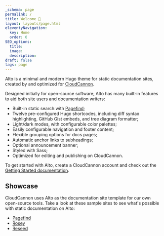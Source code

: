 ```yaml
---
_schema: page
permalink: /
title: Welcome 👋
layout: layouts/page.html
eleventyNavigation:
  key: Home
  order: 0
SEO_options:
  title:
  image:
  description:
draft: false
tags: page
---
```

Alto is a minimal and modern Hugo theme for static documentation sites, created by and optimized for <a target="_blank" rel="noopener" href="https://cloudcannon.com">CloudCannon</a>.

Designed initially for open-source software, Alto has many built-in features to aid both site users and documentation writers:

* Built-in static search with <a target="_blank" rel="noopener" href="https://pagefind.app">Pagefind</a>;
* Twelve pre-configured Hugo shortcodes, including diff syntax highlighting, GitHub Gist embeds, and tree diagram formatter;
* Light/dark modes, with configurable color palettes;
* Easily configurable navigation and footer content;
* Flexible grouping options for docs pages;
* Automatic anchor links to subheadings;
* Optional announcement banner;
* Styled with Sass;
* Optimized for editing and publishing on CloudCannon.

To get started with Alto, create a CloudCannon account and check out the [Getting Started documentation](/docs/).

<!--more-->

## Showcase

CloudCannon uses Alto as the documentation site template for our own open-source tools. Take a look at these sample sites to see what's possible with static documentation on Alto:&nbsp;

* <a target="_blank" rel="noopener" href="https://pagefind.app/">Pagefind</a>
* <a target="_blank" rel="noopener" href="https://rosey.app/">Rosey</a>
* <a target="_blank" rel="noopener" href="https://reseed.app/">Reseed</a>

